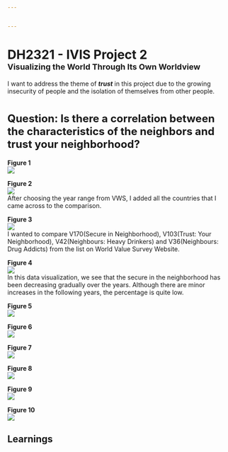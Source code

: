 ```yaml
---


---
```


<h1 id="dh2321---ivis-project-2font-size4brvisualizing-the-world-through-its-own-worldviewfont">DH2321 - IVIS Project 2<font size="4"><br>Visualizing the World Through Its Own Worldview</font></h1>
<p>I want to address the theme of <em><strong>trust</strong></em> in this project due to the growing insecurity of people and the isolation of themselves from other people.</p>
<h1 id="font-size5question-is-there-a-correlation-between-the-characteristics-of-the-neighbors-and-trust-your-neighborhoodfont"><font size="5">Question: Is there a correlation between the characteristics of the neighbors and trust your neighborhood?</font></h1>
<p><strong>Figure 1</strong><br>
<img src="https://i.imgur.com/qEMRT6z.png"></p>
<p><strong>Figure 2</strong><br>
<img src="https://i.imgur.com/pYqvry0.png"><br>
After choosing the year range from VWS, I added all the countries that I came across to the comparison.</p>
<p><strong>Figure 3</strong><br>
<img src="https://i.imgur.com/KmkClCf.png"><br>
I wanted to compare V170(Secure in Neighborhood), V103(Trust: Your Neighborhood), V42(Neighbours: Heavy Drinkers) and V36(Neighbours: Drug Addicts) from the list on World Value Survey Website.</p>
<p><strong>Figure 4</strong><br>
<img src="https://i.imgur.com/IQfPGau.png"><br>
In this data visualization, we see that the secure in the neighborhood has been decreasing gradually over the years. Although there are minor increases in the following years, the percentage is quite low.</p>
<p><strong>Figure 5</strong><br>
<img src="https://i.imgur.com/hL5UpJL.png"></p>
<p><strong>Figure 6</strong><br>
<img src="https://i.imgur.com/rvNh8jS.png"></p>
<p><strong>Figure 7</strong><br>
<img src="https://i.imgur.com/phi9mTh.png"></p>
<p><strong>Figure 8</strong><br>
<img src="https://i.imgur.com/IQfPGau.png"></p>
<p><strong>Figure 9</strong><br>
<img src="https://i.imgur.com/VQvOfX3.png"></p>
<p><strong>Figure 10</strong><br>
<img src="https://i.imgur.com/C4UV8dG.png"></p>
<h2 id="learnings">Learnings</h2>


